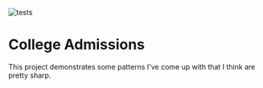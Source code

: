 ![tests](https://github.com/er2/CollegeAdmissions/actions/workflows/tests.yaml/badge.svg)

# College Admissions

This project demonstrates some patterns I've come up with that I think are pretty sharp.